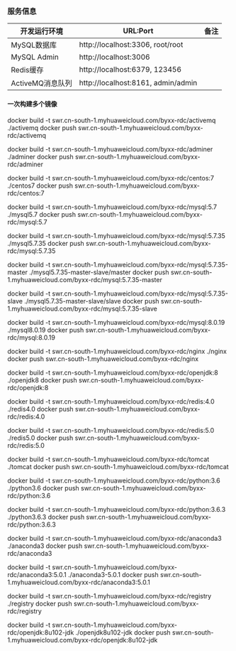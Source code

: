 ### 服务信息

| 开发运行环境     | URL:Port                                |  备注              |
| ------------     | --------------------------------------  | ----------------- |
| MySQL数据库      | http://localhost:3306, root/root
| MySQL Admin      | http://localhost:3006        
| Redis缓存        | http://localhost:6379, 123456
| ActiveMQ消息队列 | http://localhost:8161, admin/admin

#### 一次构建多个镜像

docker build -t swr.cn-south-1.myhuaweicloud.com/byxx-rdc/activemq ./activemq
docker push swr.cn-south-1.myhuaweicloud.com/byxx-rdc/activemq

docker build -t swr.cn-south-1.myhuaweicloud.com/byxx-rdc/adminer ./adminer
docker push swr.cn-south-1.myhuaweicloud.com/byxx-rdc/adminer

docker build -t swr.cn-south-1.myhuaweicloud.com/byxx-rdc/centos:7 ./centos7
docker push swr.cn-south-1.myhuaweicloud.com/byxx-rdc/centos:7

docker build -t swr.cn-south-1.myhuaweicloud.com/byxx-rdc/mysql:5.7 ./mysql5.7
docker push swr.cn-south-1.myhuaweicloud.com/byxx-rdc/mysql:5.7

docker build -t swr.cn-south-1.myhuaweicloud.com/byxx-rdc/mysql:5.7.35 ./mysql5.7.35
docker push swr.cn-south-1.myhuaweicloud.com/byxx-rdc/mysql:5.7.35

docker build -t swr.cn-south-1.myhuaweicloud.com/byxx-rdc/mysql:5.7.35-master ./mysql5.7.35-master-slave/master
docker push swr.cn-south-1.myhuaweicloud.com/byxx-rdc/mysql:5.7.35-master

docker build -t swr.cn-south-1.myhuaweicloud.com/byxx-rdc/mysql:5.7.35-slave ./mysql5.7.35-master-slave/slave
docker push swr.cn-south-1.myhuaweicloud.com/byxx-rdc/mysql:5.7.35-slave

docker build -t swr.cn-south-1.myhuaweicloud.com/byxx-rdc/mysql:8.0.19 ./mysql8.0.19
docker push swr.cn-south-1.myhuaweicloud.com/byxx-rdc/mysql:8.0.19

docker build -t swr.cn-south-1.myhuaweicloud.com/byxx-rdc/nginx ./nginx
docker push swr.cn-south-1.myhuaweicloud.com/byxx-rdc/nginx

docker build -t swr.cn-south-1.myhuaweicloud.com/byxx-rdc/openjdk:8 ./openjdk8
docker push swr.cn-south-1.myhuaweicloud.com/byxx-rdc/openjdk:8

docker build -t swr.cn-south-1.myhuaweicloud.com/byxx-rdc/redis:4.0 ./redis4.0
docker push swr.cn-south-1.myhuaweicloud.com/byxx-rdc/redis:4.0

docker build -t swr.cn-south-1.myhuaweicloud.com/byxx-rdc/redis:5.0 ./redis5.0
docker push swr.cn-south-1.myhuaweicloud.com/byxx-rdc/redis:5.0

docker build -t swr.cn-south-1.myhuaweicloud.com/byxx-rdc/tomcat ./tomcat
docker push swr.cn-south-1.myhuaweicloud.com/byxx-rdc/tomcat

docker build -t swr.cn-south-1.myhuaweicloud.com/byxx-rdc/python:3.6 ./python3.6
docker push swr.cn-south-1.myhuaweicloud.com/byxx-rdc/python:3.6

docker build -t swr.cn-south-1.myhuaweicloud.com/byxx-rdc/python:3.6.3 ./python3.6.3
docker push swr.cn-south-1.myhuaweicloud.com/byxx-rdc/python:3.6.3

docker build -t swr.cn-south-1.myhuaweicloud.com/byxx-rdc/anaconda3 ./anaconda3
docker push swr.cn-south-1.myhuaweicloud.com/byxx-rdc/anaconda3

docker build -t swr.cn-south-1.myhuaweicloud.com/byxx-rdc/anaconda3:5.0.1 ./anaconda3-5.0.1
docker push swr.cn-south-1.myhuaweicloud.com/byxx-rdc/anaconda3:5.0.1

docker build -t swr.cn-south-1.myhuaweicloud.com/byxx-rdc/registry ./registry
docker push swr.cn-south-1.myhuaweicloud.com/byxx-rdc/registry

docker build -t swr.cn-south-1.myhuaweicloud.com/byxx-rdc/openjdk:8u102-jdk ./openjdk8u102-jdk
docker push swr.cn-south-1.myhuaweicloud.com/byxx-rdc/openjdk:8u102-jdk
